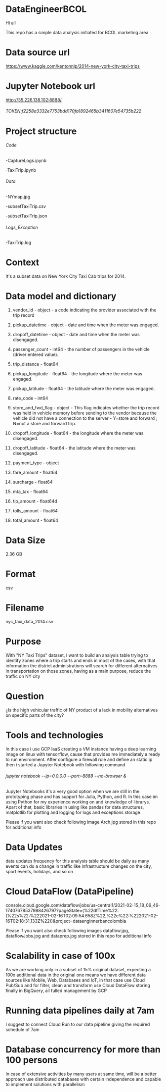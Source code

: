 # DataEngineerBCOL
Hi all

This repo has a simple data analysis initiated for BCOL marketing area

# Data source url 
https://www.kaggle.com/kentonnlp/2014-new-york-city-taxi-trips

# Jupyter Notebook url
http://35.226.138.102:8888/
###### TOKEN:f2258a3332e7753bdd170fa1892465b3411607e54735b222

# Project structure
###### Code
  -CaptureLogs.ipynb
  
  -TaxiTrip.ipynb
###### Data
  -NYmap.jpg
  
  -subsetTaxiTrip.csv
  
  -subsetTaxiTrip.json
###### Logs_Exception
  -TaxiTrip.log
  
# Context
It's a subset data on New York City Taxi Cab trips for 2014.

# Data model and dictionary
1. vendor_id	- object -  a code indicating the provider associated with the trip record

2. pickup_datetime	- object -  date and time when the meter was engaged.

3. dropoff_datetime	- object -  date and time when the meter was disengaged.	

4. passenger_count	- int64 -  the number of passengers in the vehicle (driver entered value).

5. trip_distance	- float64

6. pickup_longitude	- float64 -  the longitude where the meter was engaged.

7. pickup_latitude	- float64 -  the latitude where the meter was engaged.

8. rate_code	- int64

9. store_and_fwd_flag	- object -  This flag indicates whether the trip record was held in vehicle memory 
before sending to the vendor because the vehicle did not have a connection to the server - Y=store and forward
; N=not a store and forward trip. 

10. dropoff_longitude	- float64 -  the longitude where the meter was disengaged.

11. dropoff_latitude	- float64 -  the latitude where the meter was disengaged.

12. payment_type	- object

13. fare_amount	- float64

14. surcharge	- float64

15. mta_tax	- float64

16. tip_amount	- float64d	

17. tolls_amount	- float64

18. total_amount	- float64

# Data Size
2.36 GB

# Format
csv

# Filename 
nyc_taxi_data_2014.csv

# Purpose 
With "NY Taxi Trips" dataset, i want to build an analysis table trying to identify zones where a 
trip starts and ends in most of the cases, with that information the district administrations will 
search for different alternatives in transportation on those zones, having as a main purpose, reduce 
the traffic on NY city

# Question
¿Is the high vehicular traffic of NY product of a lack in mobility alternatives on specific parts of the city?

# Tools and technologies 
In this case i use GCP IaaS creating a VM instance having a deep learning image on linux with tensorflow, 
cause that provides me immediately a ready to run environment. After configure a firewall rule and define
an static ip then i started a Jupyter Notebook with following command
###### jupyter notebook --ip=0.0.0.0 --port=8888 --no-browser &
Jupyter Notebooks it's a very good option when we are still in the prototyping phase and has support for
Julia, Python, and R. In this case im using Python for my experience working on and knowledge of librarys.
Apart of that, basic libraries in using like pandas for data structures, matplotlib for plotting and logging 
for logs and exceptions storage

Please if you want also check following image Arch.jpg stored in this repo for additional info

# Data Updates
data updates frequency for this analysis table should be daily as many events can do a change in traffic like 
infrastructure changes on the city, sport events, holidays, and so on

# Cloud DataFlow (DataPipeline)
console.cloud.google.com/dataflow/jobs/us-central1/2021-02-15_18_09_49-17407678537988426797?pageState=(%22dfTime%22:(%22s%22:%222021-02-16T02:09:54.658Z%22,%22e%22:%222021-02-16T02:18:31.133Z%22))&project=dataenginnerbancolombia

Please if you want also check following images dataflow.jpg, dataflowJobs.jpg and dataprep.jpg stored in this repo 
for additional info

# Scalability in case of 100x
As we are working only in a subset of 15% original dataset, expecting a 100x additional data 
in the original one means we have different data sources like Mobile, Web, Databases and IoT, in that
case use Cloud Pub/Sub and for filter, clean and transform use Cloud DataFlow storing finally 
in BigQuery, all fulled management by GCP

# Running data pipelines daily at 7am
I suggest to connect Cloud Run to our data pipeline giving the required schedule of 7am

# Database concurrency for more than 100 persons
In case of extensive activities by many users at same time, will be a better approach use distributed 
databases with certain independence and capable to implement solutions with parallelism 

